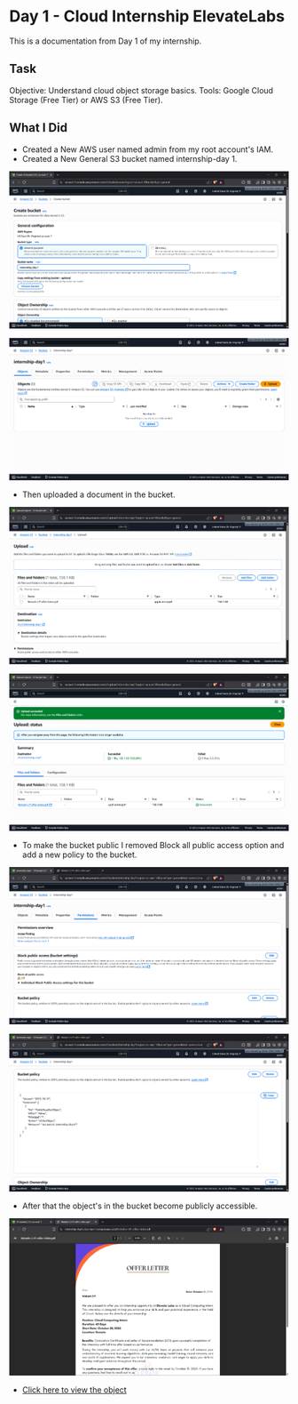 # Day 1 - Cloud Internship ElevateLabs

This is a documentation from Day 1 of my internship.

## Task

Objective: Understand cloud object storage basics.
Tools: Google Cloud Storage (Free Tier) or AWS S3 (Free Tier).


## What I Did 

- Created a New AWS user named admin from my root account's IAM.
- Created a New General S3 bucket named internship-day 1.


![Image 1](image1.png)


![Image 2](image2.png)

- Then uploaded a document in the bucket.

![Image 3](image3.png)


![Image 4](image4.png)

- To make the bucket public I removed Block all public access option and add a new policy to the bucket.

![Image 5](image5.png)


![Image 6](image6.png)

- After that the object's in the bucket become publicly accessible.

![Image 7](image7.png)

- [Click here to view the object](https://internship-day1.s3.us-east-1.amazonaws.com/Nishath+J+P+offer+letter.pdf)